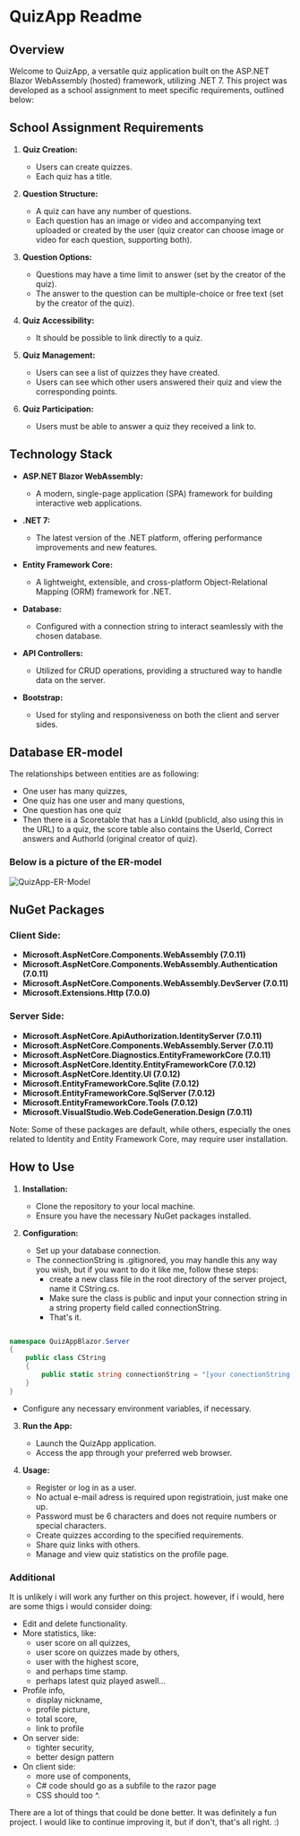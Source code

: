 # QuizApp Readme

## Overview

Welcome to QuizApp, a versatile quiz application built on the ASP.NET Blazor WebAssembly (hosted) framework, utilizing .NET 7. This project was developed as a school assignment to meet specific requirements, outlined below:

## School Assignment Requirements

1. **Quiz Creation:**
   - Users can create quizzes.
   - Each quiz has a title.

2. **Question Structure:**
   - A quiz can have any number of questions.
   - Each question has an image or video and accompanying text uploaded or created by the user (quiz creator can choose image or video for each question, supporting both).

3. **Question Options:**
   - Questions may have a time limit to answer (set by the creator of the quiz).
   - The answer to the question can be multiple-choice or free text (set by the creator of the quiz).

4. **Quiz Accessibility:**
   - It should be possible to link directly to a quiz.

5. **Quiz Management:**
   - Users can see a list of quizzes they have created.
   - Users can see which other users answered their quiz and view the corresponding points.

6. **Quiz Participation:**
   - Users must be able to answer a quiz they received a link to.

## Technology Stack

- **ASP.NET Blazor WebAssembly:**
  - A modern, single-page application (SPA) framework for building interactive web applications.

- **.NET 7:**
  - The latest version of the .NET platform, offering performance improvements and new features.

- **Entity Framework Core:**
  - A lightweight, extensible, and cross-platform Object-Relational Mapping (ORM) framework for .NET.

- **Database:**
  - Configured with a connection string to interact seamlessly with the chosen database.

- **API Controllers:**
  - Utilized for CRUD operations, providing a structured way to handle data on the server.

- **Bootstrap:**
  - Used for styling and responsiveness on both the client and server sides.

## Database ER-model

The relationships between entities are as following:
- One user has many quizzes,
- One quiz has one user and many questions,
- One question has one quiz
- Then there is a Scoretable that has a LinkId (publicId, also using this in the URL) to a quiz,
  the score table also contains the UserId, Correct answers and AuthorId (original creator of quiz).

### Below is a picture of the ER-model
![QuizApp-ER-Model](https://github.com/Danilo-Acosta5389/QuizAppBlazor/assets/113366808/b5fcc15b-b403-45c5-be0a-0746aea2cd24)


## NuGet Packages

### Client Side:

- **Microsoft.AspNetCore.Components.WebAssembly (7.0.11)**
- **Microsoft.AspNetCore.Components.WebAssembly.Authentication (7.0.11)**
- **Microsoft.AspNetCore.Components.WebAssembly.DevServer (7.0.11)**
- **Microsoft.Extensions.Http (7.0.0)**

### Server Side:

- **Microsoft.AspNetCore.ApiAuthorization.IdentityServer (7.0.11)**
- **Microsoft.AspNetCore.Components.WebAssembly.Server (7.0.11)**
- **Microsoft.AspNetCore.Diagnostics.EntityFrameworkCore (7.0.11)**
- **Microsoft.AspNetCore.Identity.EntityFrameworkCore (7.0.12)**
- **Microsoft.AspNetCore.Identity.UI (7.0.12)**
- **Microsoft.EntityFrameworkCore.Sqlite (7.0.12)**
- **Microsoft.EntityFrameworkCore.SqlServer (7.0.12)**
- **Microsoft.EntityFrameworkCore.Tools (7.0.12)**
- **Microsoft.VisualStudio.Web.CodeGeneration.Design (7.0.11)**

Note: Some of these packages are default, while others, especially the ones related to Identity and Entity Framework Core, may require user installation.

## How to Use

1. **Installation:**
   - Clone the repository to your local machine.
   - Ensure you have the necessary NuGet packages installed.

2. **Configuration:**
   - Set up your database connection.
   - The connectionString is .gitignored, you may handle this any way you wish, 
        but if you want to do it like me, follow these steps: 
        - create a new class file in the root directory of the server project, name it CString.cs.
        - Make sure the class is public and input your connection string in a string property field called connectionString.
        - That's it.
```C#

namespace QuizAppBlazor.Server
{
    public class CString
    {
        public static string connectionString = "[your conectionString goes here]";
    }
}

```
   - Configure any necessary environment variables, if necessary.

3. **Run the App:**
   - Launch the QuizApp application.
   - Access the app through your preferred web browser.

4. **Usage:**
   - Register or log in as a user.
   - No actual e-mail adress is required upon registratioin, just make one up.
   - Password must be 6 characters and does not require numbers or special characters.
   - Create quizzes according to the specified requirements.
   - Share quiz links with others.
   - Manage and view quiz statistics on the profile page.


### Additional

It is unlikely i will work any further on this project.
however, if i would, here are some thigs i would consider doing:

- Edit and delete functionality.
- More statistics, like:
    - user score on all quizzes,
    - user score on quizzes made by others,
    - user with the highest score,
    - and perhaps time stamp.
    - perhaps latest quiz played aswell...
- Profile info,
    - display nickname,
    - profile picture,
    - total score,
    - link to profile
- On server side:
    - tighter security,
    - better design pattern
- On client side:
    - more use of components,
    - C# code should go as a subfile to the razor page
    - CSS should too ^.
 
There are a lot of things that could be done better. It was definitely a fun project. I would like to continue improving it, but if don't, that's all right. :)
